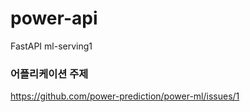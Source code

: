 # power-api
FastAPI ml-serving1

### 어플리케이션 주제
<https://github.com/power-prediction/power-ml/issues/1>
